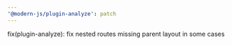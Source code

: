 ```yaml
---
'@modern-js/plugin-analyze': patch
---
```


fix(plugin-analyze): fix nested routes missing parent layout in some cases
